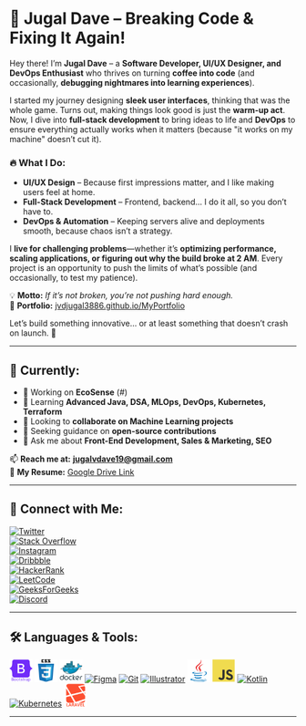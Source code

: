 # 🚀 Jugal Dave – Breaking Code & Fixing It Again!  

Hey there! I’m **Jugal Dave** – a **Software Developer, UI/UX Designer, and DevOps Enthusiast** who thrives on turning **coffee into code** (and occasionally, **debugging nightmares into learning experiences**).  

I started my journey designing **sleek user interfaces**, thinking that was the whole game. Turns out, making things look good is just the **warm-up act**. Now, I dive into **full-stack development** to bring ideas to life and **DevOps** to ensure everything actually works when it matters (because "it works on my machine" doesn’t cut it).  

### 🔥 What I Do:
- **UI/UX Design** – Because first impressions matter, and I like making users feel at home.  
- **Full-Stack Development** – Frontend, backend… I do it all, so you don’t have to.  
- **DevOps & Automation** – Keeping servers alive and deployments smooth, because chaos isn’t a strategy.  

I **live for challenging problems**—whether it’s **optimizing performance, scaling applications, or figuring out why the build broke at 2 AM**. Every project is an opportunity to push the limits of what’s possible (and occasionally, to test my patience).  

💡 **Motto:** *If it’s not broken, you’re not pushing hard enough.*  
🔗 **Portfolio:** [jvdjugal3886.github.io/MyPortfolio](https://jvdjugal3886.github.io/MyPortfolio)  

Let’s build something innovative… or at least something that doesn’t crash on launch. 🚀  

---

## 📌 Currently:
- 🔭 Working on **EcoSense** (#)  
- 🌱 Learning **Advanced Java, DSA, MLOps, DevOps, Kubernetes, Terraform**  
- 👯 Looking to **collaborate on Machine Learning projects**  
- 🤝 Seeking guidance on **open-source contributions**  
- 💬 Ask me about **Front-End Development, Sales & Marketing, SEO**  

📫 **Reach me at:** **[jugalvdave19@gmail.com](mailto:jugalvdave19@gmail.com)**  
📄 **My Resume:** [Google Drive Link](https://drive.google.com/file/d/17B05I4Hl9OGopZPjd6jlTHRQAit-rWiq/view?usp=drive_link)  

---

## 🔗 Connect with Me:
[![Twitter](https://img.shields.io/twitter/follow/jvd_jugal3886?logo=twitter&style=for-the-badge)](https://twitter.com/jvd_jugal3886)  
[![Stack Overflow](https://raw.githubusercontent.com/rahuldkjain/github-profile-readme-generator/master/src/images/icons/Social/stack-overflow.svg)](https://stackoverflow.com/users/17685921/jugal-dave)  
[![Instagram](https://raw.githubusercontent.com/rahuldkjain/github-profile-readme-generator/master/src/images/icons/Social/instagram.svg)](https://www.instagram.com/jvd_jugal3886)  
[![Dribbble](https://raw.githubusercontent.com/rahuldkjain/github-profile-readme-generator/master/src/images/icons/Social/dribbble.svg)](https://dribbble.com/jvdjugal3886)  
[![HackerRank](https://raw.githubusercontent.com/rahuldkjain/github-profile-readme-generator/master/src/images/icons/Social/hackerrank.svg)](https://www.hackerrank.com/jugalvdave19)  
[![LeetCode](https://raw.githubusercontent.com/rahuldkjain/github-profile-readme-generator/master/src/images/icons/Social/leet-code.svg)](https://www.leetcode.com/jvd_jugal3886)  
[![GeeksForGeeks](https://raw.githubusercontent.com/rahuldkjain/github-profile-readme-generator/master/src/images/icons/Social/geeks-for-geeks.svg)](https://auth.geeksforgeeks.org/user/jvd_jugal3886)  
[![Discord](https://raw.githubusercontent.com/rahuldkjain/github-profile-readme-generator/master/src/images/icons/Social/discord.svg)](https://discord.gg/3621)  

---

## 🛠️ Languages & Tools:
<p align="left">
  <a href="https://getbootstrap.com" target="_blank"><img src="https://raw.githubusercontent.com/devicons/devicon/master/icons/bootstrap/bootstrap-plain-wordmark.svg" alt="Bootstrap" width="40" height="40"/></a>
  <a href="https://www.w3schools.com/css/" target="_blank"><img src="https://raw.githubusercontent.com/devicons/devicon/master/icons/css3/css3-original-wordmark.svg" alt="CSS3" width="40" height="40"/></a>
  <a href="https://www.docker.com/" target="_blank"><img src="https://raw.githubusercontent.com/devicons/devicon/master/icons/docker/docker-original-wordmark.svg" alt="Docker" width="40" height="40"/></a>
  <a href="https://www.figma.com/" target="_blank"><img src="https://www.vectorlogo.zone/logos/figma/figma-icon.svg" alt="Figma" width="40" height="40"/></a>
  <a href="https://git-scm.com/" target="_blank"><img src="https://www.vectorlogo.zone/logos/git-scm/git-scm-icon.svg" alt="Git" width="40" height="40"/></a>
  <a href="https://www.adobe.com/in/products/illustrator.html" target="_blank"><img src="https://www.vectorlogo.zone/logos/adobe_illustrator/adobe_illustrator-icon.svg" alt="Illustrator" width="40" height="40"/></a>
  <a href="https://www.java.com" target="_blank"><img src="https://raw.githubusercontent.com/devicons/devicon/master/icons/java/java-original.svg" alt="Java" width="40" height="40"/></a>
  <a href="https://developer.mozilla.org/en-US/docs/Web/JavaScript" target="_blank"><img src="https://raw.githubusercontent.com/devicons/devicon/master/icons/javascript/javascript-original.svg" alt="JavaScript" width="40" height="40"/></a>
  <a href="https://kotlinlang.org" target="_blank"><img src="https://www.vectorlogo.zone/logos/kotlinlang/kotlinlang-icon.svg" alt="Kotlin" width="40" height="40"/></a>
  <a href="https://kubernetes.io" target="_blank"><img src="https://www.vectorlogo.zone/logos/kubernetes/kubernetes-icon.svg" alt="Kubernetes" width="40" height="40"/></a>
  <a href="https://laravel.com/" target="_blank"><img src="https://raw.githubusercontent.com/devicons/devicon/master/icons/laravel/laravel-plain-wordmark.svg" alt="Laravel" width="40" height="40"/></a>
</p>  

---

